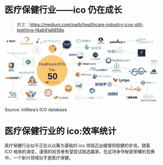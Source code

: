 # 医疗保健行业——ico 仍在成长

> 原文：<https://medium.com/swlh/healthcare-industry-icos-still-teething-f4a841a8858e>

[![](img/0907f2da48035bd91e979067c68a7aea.png)](https://www.inwara.com/report/healthcareicosreport?utm_source=healthstartup&utm_medium=healthstartup&utm_campaign=healthstartup)

Source: InWara’s ICO database

# 医疗保健行业的 ico:效率统计

医疗保健行业似乎正在以众筹为基础的 ico 领域迈出缓慢但稳健的步伐。随着 ICO 格局的演变，谨慎的投资者有望尝试挑选赢家。在这场争夺秘密荣耀的竞赛中，一个新兴领域似乎是医疗保健。